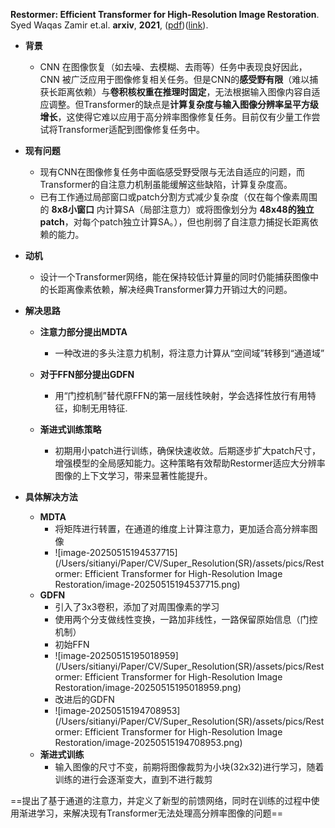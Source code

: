 **Restormer: Efficient Transformer for High-Resolution Image Restoration**. Syed Waqas Zamir et.al. **arxiv**, **2021**, ([pdf](assets/pdfs/Restormer:_Efficient_Transformer_for_High-Resolution_Image_Restoration.pdf))([link](http://arxiv.org/abs/2111.09881v2)).

- **背景**
  - CNN 在图像恢复（如去噪、去模糊、去雨等）任务中表现良好因此，CNN 被广泛应用于图像修复相关任务。但是CNN的**感受野有限**（难以捕获长距离依赖）与**卷积核权重在推理时固定**，无法根据输入图像内容自适应调整。但Transformer的缺点是**计算复杂度与输入图像分辨率呈平方级增长**，这使得它难以应用于高分辨率图像修复任务。目前仅有少量工作尝试将Transformer适配到图像修复任务中。
  
- **现有问题**
  
  - 现有CNN在图像修复任务中面临感受野受限与无法自适应的问题，而Transformer的自注意力机制虽能缓解这些缺陷，计算复杂度高。
  - 已有工作通过局部窗口或patch分割方式减少复杂度（仅在每个像素周围的 **8x8小窗口** 内计算SA（局部注意力）或将图像划分为 **48x48的独立patch**，对每个patch独立计算SA。），但也削弱了自注意力捕捉长距离依赖的能力。
  
- **动机**
  
  - 设计一个Transformer网络，能在保持较低计算量的同时仍能捕获图像中的长距离像素依赖，解决经典Transformer算力开销过大的问题。
  
- **解决思路**
  
  - **注意力部分提出MDTA**
    - 一种改进的多头注意力机制，将注意力计算从“空间域”转移到“通道域”
    
  - **对于FFN部分提出GDFN**
    - 用“门控机制”替代原FFN的第一层线性映射，学会选择性放行有用特征，抑制无用特征.
  
  - **渐进式训练策略**
    - 初期用小patch进行训练，确保快速收敛。后期逐步扩大patch尺寸，增强模型的全局感知能力。这种策略有效帮助Restormer适应大分辨率图像的上下文学习，带来显著性能提升。
  
- **具体解决方法**

  - **MDTA**
    - 将矩阵进行转置，在通道的维度上计算注意力，更加适合高分辨率图像
    - ![image-20250515194537715](/Users/sitianyi/Paper/CV/Super_Resolution(SR)/assets/pics/Restormer: Efficient Transformer for High-Resolution Image Restoration/image-20250515194537715.png)
  - **GDFN**
    - 引入了3x3卷积，添加了对周围像素的学习
    - 使用两个分支做线性变换，一路加非线性，一路保留原始信息（门控机制）
    - 初始FFN
    - ![image-20250515195018959](/Users/sitianyi/Paper/CV/Super_Resolution(SR)/assets/pics/Restormer: Efficient Transformer for High-Resolution Image Restoration/image-20250515195018959.png)
    - 改进后的GDFN
    - ![image-20250515194708953](/Users/sitianyi/Paper/CV/Super_Resolution(SR)/assets/pics/Restormer: Efficient Transformer for High-Resolution Image Restoration/image-20250515194708953.png)
  - **渐进式训练**
    - 输入图像的尺寸不变，前期将图像裁剪为小块(32x32)进行学习，随着训练的进行会逐渐变大，直到不进行裁剪

==提出了基于通道的注意力，并定义了新型的前馈网络，同时在训练的过程中使用渐进学习，来解决现有Transformer无法处理高分辨率图像的问题==